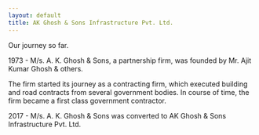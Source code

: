 ```yaml
---
layout: default
title: AK Ghosh & Sons Infrastructure Pvt. Ltd.
---
```


Our journey so far.

1973 - M/s. A. K. Ghosh & Sons, a partnership firm, was founded by Mr. Ajit Kumar Ghosh & others. 

The firm started its journey as a contracting firm, which executed building and road contracts from several government bodies. In course of time, the firm became a first class government contractor.

2017 - M/s. A. K. Ghosh & Sons was converted to AK Ghosh & Sons Infrastructure Pvt. Ltd.
